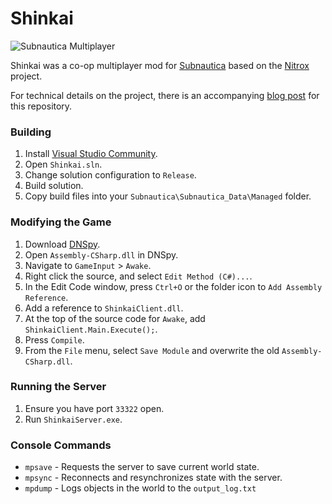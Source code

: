 # Shinkai

![Subnautica Multiplayer](https://raw.githubusercontent.com/nkga/shinkai/master/doc/img/subnautica_players.jpg)

Shinkai was a co-op multiplayer mod for [Subnautica](https://store.steampowered.com/app/264710/Subnautica/) based on the [Nitrox](https://github.com/SubnauticaNitrox/Nitrox) project.

For technical details on the project, there is an accompanying
[blog post](https://nkga.github.io/post/shinkai-a-subnautica-multiplayer-mod/) for this repository.

### Building

1. Install [Visual Studio Community](https://www.visualstudio.com/vs/community/).
2. Open `Shinkai.sln`.
3. Change solution configuration to `Release`.
4. Build solution.
5. Copy build files into your `Subnautica\Subnautica_Data\Managed` folder.

### Modifying the Game

1. Download [DNSpy](https://github.com/0xd4d/dnSpy).
2. Open `Assembly-CSharp.dll` in DNSpy.
3. Navigate to `GameInput` > `Awake`.
4. Right click the source, and select `Edit Method (C#)...`.
5. In the Edit Code window, press `Ctrl+O` or the folder icon to `Add Assembly Reference`.
6. Add a reference to `ShinkaiClient.dll`.
7. At the top of the source code for `Awake`, add `ShinkaiClient.Main.Execute();`.
8. Press `Compile`.
9. From the `File` menu, select `Save Module` and overwrite the old
`Assembly-CSharp.dll`.

### Running the Server

1. Ensure you have port `33322` open.
2. Run `ShinkaiServer.exe`.

### Console Commands

- `mpsave` - Requests the server to save current world state.
- `mpsync` - Reconnects and resynchronizes state with the server.
- `mpdump` - Logs objects in the world to the `output_log.txt`
